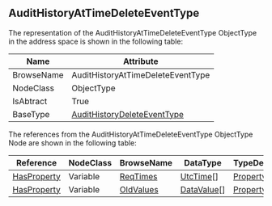 <!-- objecttype -->
## AuditHistoryAtTimeDeleteEventType

The representation of the AuditHistoryAtTimeDeleteEventType ObjectType in the address space is shown in the following table:  

|Name|Attribute|
|---|---|
|BrowseName|AuditHistoryAtTimeDeleteEventType|
|NodeClass|ObjectType|
|IsAbtract|True|
|BaseType|[AuditHistoryDeleteEventType](../../../Part11/ObjectTypes/AuditHistoryDeleteEventType/readme.md)|

The references from the AuditHistoryAtTimeDeleteEventType ObjectType Node are shown in the following table:  

|Reference|NodeClass|BrowseName|DataType|TypeDefinition|ModellingRule|
|---|---|---|---|---|---|
|[HasProperty](../../../Part3/ReferenceTypes/HasProperty/readme.md)|Variable|[ReqTimes](#ReqTimes)|[UtcTime](../../../Part3/DataTypes/UtcTime/readme.md)[]|[PropertyType](../../Part5/VariableTypes/PropertyType/readme.md)|[Mandatory](../../Objects/Mandatory/readme.md)|
|[HasProperty](../../../Part3/ReferenceTypes/HasProperty/readme.md)|Variable|[OldValues](#OldValues)|[DataValue](../../../Part4/DataTypes/DataValue/readme.md)[]|[PropertyType](../../Part5/VariableTypes/PropertyType/readme.md)|[Mandatory](../../Objects/Mandatory/readme.md)|


